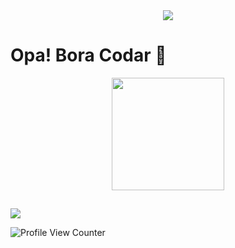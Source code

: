 <div align=center>
<img src="https://github.com/gabscarlos/portfolio/blob/main/.gitassets/1.png"/>
</div>

# Opa! Bora Codar 🤘

<div align="center">
  <a href="https://github.com/gabscarlos">
  <img height="180em" src="https://github-readme-stats.vercel.app/api/top-langs/?username=gabscarlos&layout=compact"/>
</div> 

  
  ##
  
<div>
  <a href="https://www.linkedin.com/in/gabriel-carlos-538b52234" target="_blank"><img src="https://img.shields.io/badge/-LinkedIn-%230077B5?style=for-the-badge&logo=linkedin&logoColor=white" target="_blank"></a>
</div>

![Profile View Counter](https://komarev.com/ghpvc/?username=gabscarlos) 
